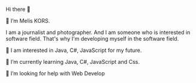  Hi there 👋

👋 I’m Melis KORS.

I am a journalist and photographer. And I am someone who is interested in software field. That's why I'm developing myself in the software field.

👀 I am interested in Java, C#, JavaScript for my future.

🌱 I’m currently learning Java, C#, JavaScript and Css.

🤔 I’m looking for help with Web Develop

